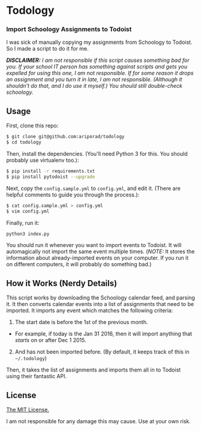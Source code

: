# Todology
### Import Schoology Assignments to Todoist

I was sick of manually copying my assignments from Schoology to Todoist. So I made a script to do it
for me.

_**DISCLAIMER:** I am not responsible if this script causes something bad for you. If your school IT
person has something against scripts and gets you expelled for using this one, I am not responsible.
If for some reason it drops an assignment and you turn it in late, I am not responsible. (Although
it shouldn't do that, and I do use it myself.) You should still double-check schoology._

## Usage

First, clone this repo:

```bash
$ git clone git@github.com:ariporad/todology
$ cd todology
```

Then, install the dependencies. (You'll need Python 3 for this. You should probably use virtualenv
too.):

```bash
$ pip install -r requirements.txt
$ pip install pytodoist --upgrade
```

Next, copy the `config.sample.yml` to `config.yml`, and edit it. (There are helpful
comments to guide you through the process.):

```bash
$ cat config.sample.yml > config.yml
$ vim config.yml
```

Finally, run it:

```bash
python3 index.py
```

You should run it whenever you want to import events to Todoist. It will automagically not import
the same event multiple times. (*NOTE:* It stores the information about already-imported events on
your computer. If you run it on different computers, it will probably do something bad.)

## How it Works (Nerdy Details)

This script works by downloading the Schoology calendar feed, and parsing it. It then converts
calendar events into a list of assignments that need to be imported. It imports any event which
matches the following criteria:
1. The start date is before the 1st of the previous month.
  * For example, if today is the Jan 31 2016, then it will import anything that *starts* on or after
    Dec 1 2015.
2. And has not been imported before. (By default, it keeps track of this in `~/.todology`)

Then, it takes the list of assignments and imports them all in to Todoist using their fantastic API.

## License

[The MIT License.](https://ariporad.mit-license.org)

I am not responsible for any damage this may cause. Use at your own risk.
